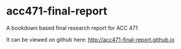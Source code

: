 # acc471-final-report

A bookdown based final research report for ACC 471

It can be viewed on github here: http://acc471-final-report.github.io
